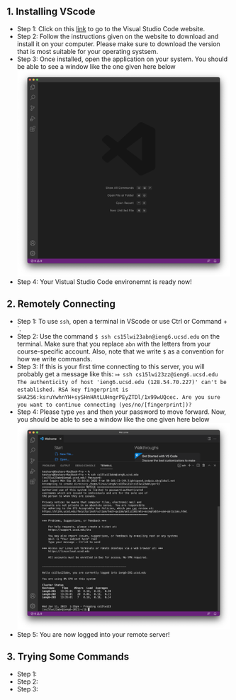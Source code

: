## 1. Installing VScode
   * Step 1: Click on this [link](https://code.visualstudio.com) to go to the Visual Studio Code website.
   * Step 2: Follow the instructions given on the website to download and install it on your computer. Please make sure to download the version that is most suitable for your operating systsem. 
   * Step 3: Once installed, open the application on your system. You should be able to see a window like the one given here below ![Image](https://github.com/keshuvv/cse15lwi23-lab-reports/blob/main/images/VSC.png)
   * Step 4: Your Vistual Studio Code environemnt is ready now! 
   
   
## 2. Remotely Connecting 
   * Step 1: To use `ssh`, open a terminal in VScode or use Ctrl or Command + `. 
   * Step 2: Use the command `$ ssh cs15lwi23abn@ieng6.ucsd.edu` on the terminal. Make sure that you replace `abn` with the letters from your course-specific account. Also, note that we write `$` as a convention for how we write commands. 
   * Step 3: If this is your first time connecting to this server, you will probably get a message like this:
`⤇ ssh cs15lwi23zz@ieng6.ucsd.edu 
The authenticity of host 'ieng6.ucsd.edu (128.54.70.227)' can't be established.
RSA key fingerprint is SHA256:ksruYwhnYH+sySHnHAtLUHngrPEyZTDl/1x99wUQcec.
Are you sure you want to continue connecting (yes/no/[fingerprint])?`
   * Step 4: Please type `yes` and then your password to move forward. Now, you should be able to see a window like the one given here below ![Image](https://github.com/keshuvv/cse15lwi23-lab-reports/blob/main/images/ssh.png)
   * Step 5: You are now logged into your remote server! 
  

## 3. Trying Some Commands
   * Step 1:
   * Step 2: 
   * Step 3: 
